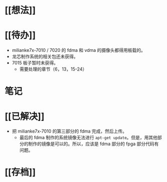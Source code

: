 # [[想法]]

# [[待办]]
- milianke7x-7010 / 7020 的 fdma 和 vdma 的摄像头都得用板载的。
- 龙芯制作系统的相关包还未获得。
- 7015 板子暂时未获得。
	- 需要处理的章节（6，13，15-24）
# 笔记

# [[已解决]]
- 把 milianke7x-7010 的第三部分的 fdma 完成，然后上传。
	- 最后的 fdma 制作的系统镜像无法进行 `apt-get update`。但是，用其他部分的制作的镜像是可以的。所以，应该是 fdma 部分的 fpga 部分代码有问题。
# [[存档]]